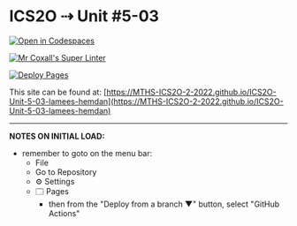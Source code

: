 # ICS2O ⇢ Unit #5-03

[![Open in Codespaces](https://classroom.github.com/assets/launch-codespace-7f7980b617ed060a017424585567c406b6ee15c891e84e1186181d67ecf80aa0.svg)](https://classroom.github.com/open-in-codespaces?assignment_repo_id=11036911)

[![Mr Coxall's Super Linter](https://github.com/MTHS-ICS2O-2-2022/ICS2O-Unit-5-03-lamees-hemdan/workflows/Mr%20Coxall's%20Super%20Linter/badge.svg)](https://github.com/MTHS-ICS2O-2-2022/ICS2O-Unit-5-03-lamees-hemdan/actions)

[![Deploy Pages](https://github.com/MTHS-ICS2O-2-2022/ICS2O-Unit-5-03-lamees-hemdan/workflows/Deploy%20Pages/badge.svg)](https://github.com/MTHS-ICS2O-2-2022/ICS2O-Unit-5-03-lamees-hemdan/actions)

This site can be found at: [https://MTHS-ICS2O-2-2022.github.io/ICS2O-Unit-5-03-lamees-hemdan](https://MTHS-ICS2O-2-2022.github.io/ICS2O-Unit-5-03-lamees-hemdan)

---

**NOTES ON INITIAL LOAD:**
- remember to goto on the menu bar:
  - File
  - Go to Repository
  - ⚙ Settings
  - 🗔 Pages
    - then from the "Deploy from a branch ▼" button, select "GitHub Actions"
